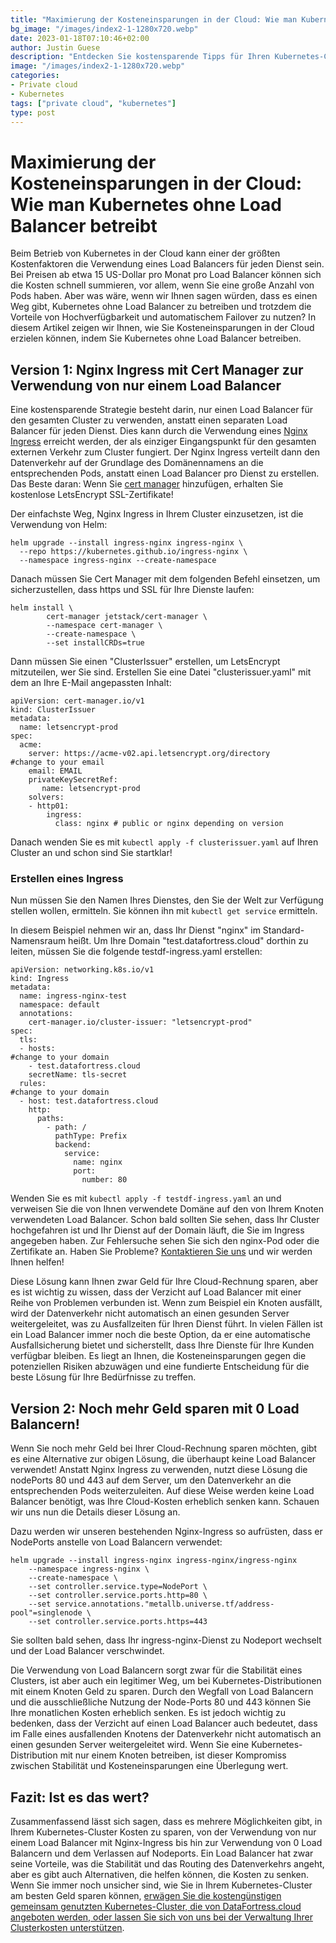 ```yaml
---
title: "Maximierung der Kosteneinsparungen in der Cloud: Wie man Kubernetes ohne Load Balancer betreibt"
bg_image: "/images/index2-1-1280x720.webp"
date: 2023-01-18T07:10:46+02:00
author: Justin Guese
description: "Entdecken Sie kostensparende Tipps für Ihren Kubernetes-Cluster, von der Verwendung eines Load Balancers bis hin zur völligen Abschaffung."
image: "/images/index2-1-1280x720.webp"
categories:
- Private cloud
- Kubernetes
tags: ["private cloud", "kubernetes"]
type: post
---
```


# Maximierung der Kosteneinsparungen in der Cloud: Wie man Kubernetes ohne Load Balancer betreibt
Beim Betrieb von Kubernetes in der Cloud kann einer der größten Kostenfaktoren die Verwendung eines Load Balancers für jeden Dienst sein. Bei Preisen ab etwa 15 US-Dollar pro Monat pro Load Balancer können sich die Kosten schnell summieren, vor allem, wenn Sie eine große Anzahl von Pods haben. Aber was wäre, wenn wir Ihnen sagen würden, dass es einen Weg gibt, Kubernetes ohne Load Balancer zu betreiben und trotzdem die Vorteile von Hochverfügbarkeit und automatischem Failover zu nutzen? In diesem Artikel zeigen wir Ihnen, wie Sie Kosteneinsparungen in der Cloud erzielen können, indem Sie Kubernetes ohne Load Balancer betreiben.

## Version 1: Nginx Ingress mit Cert Manager zur Verwendung von nur einem Load Balancer

Eine kostensparende Strategie besteht darin, nur einen Load Balancer für den gesamten Cluster zu verwenden, anstatt einen separaten Load Balancer für jeden Dienst. Dies kann durch die Verwendung eines [Nginx Ingress](https://kubernetes.github.io/ingress-nginx/) erreicht werden, der als einziger Eingangspunkt für den gesamten externen Verkehr zum Cluster fungiert. Der Nginx Ingress verteilt dann den Datenverkehr auf der Grundlage des Domänennamens an die entsprechenden Pods, anstatt einen Load Balancer pro Dienst zu erstellen.
Das Beste daran: Wenn Sie [cert manager](https://cert-manager.io/docs/installation/helm/) hinzufügen, erhalten Sie kostenlose LetsEncrypt SSL-Zertifikate!

Der einfachste Weg, Nginx Ingress in Ihrem Cluster einzusetzen, ist die Verwendung von Helm:

```
helm upgrade --install ingress-nginx ingress-nginx \
  --repo https://kubernetes.github.io/ingress-nginx \
  --namespace ingress-nginx --create-namespace
```

Danach müssen Sie Cert Manager mit dem folgenden Befehl einsetzen, um sicherzustellen, dass https und SSL für Ihre Dienste laufen:

```
helm install \
        cert-manager jetstack/cert-manager \
        --namespace cert-manager \
        --create-namespace \
        --set installCRDs=true
```

Dann müssen Sie einen "ClusterIssuer" erstellen, um LetsEncrypt mitzuteilen, wer Sie sind. Erstellen Sie eine Datei "clusterissuer.yaml" mit dem an Ihre E-Mail angepassten Inhalt:

```
apiVersion: cert-manager.io/v1
kind: ClusterIssuer
metadata:
  name: letsencrypt-prod
spec:
  acme:
    server: https://acme-v02.api.letsencrypt.org/directory
#change to your email
    email: EMAIL
    privateKeySecretRef:
       name: letsencrypt-prod
    solvers:
    - http01:
        ingress:
          class: nginx # public or nginx depending on version
```

Danach wenden Sie es mit `kubectl apply -f clusterissuer.yaml` auf Ihren Cluster an und schon sind Sie startklar!

### Erstellen eines Ingress

Nun müssen Sie den Namen Ihres Dienstes, den Sie der Welt zur Verfügung stellen wollen, ermitteln. Sie können ihn mit `kubectl get service` ermitteln.

In diesem Beispiel nehmen wir an, dass Ihr Dienst "nginx" im Standard-Namensraum heißt. Um Ihre Domain "test.datafortress.cloud" dorthin zu leiten, müssen Sie die folgende testdf-ingress.yaml erstellen:

```
apiVersion: networking.k8s.io/v1
kind: Ingress
metadata:
  name: ingress-nginx-test
  namespace: default
  annotations:
    cert-manager.io/cluster-issuer: "letsencrypt-prod"
spec:
  tls:
  - hosts:
#change to your domain
    - test.datafortress.cloud
    secretName: tls-secret
  rules:
#change to your domain
  - host: test.datafortress.cloud
    http:
      paths:
        - path: /
          pathType: Prefix
          backend:
            service:
              name: nginx
              port:
                number: 80
```

Wenden Sie es mit `kubectl apply -f testdf-ingress.yaml` an und verweisen Sie die von Ihnen verwendete Domäne auf den von Ihrem Knoten verwendeten Load Balancer. Schon bald sollten Sie sehen, dass Ihr Cluster hochgefahren ist und Ihr Dienst auf der Domain läuft, die Sie im Ingress angegeben haben. 
Zur Fehlersuche sehen Sie sich den nginx-Pod oder die Zertifikate an. 
Haben Sie Probleme? [Kontaktieren Sie uns](/de/contact) und wir werden Ihnen helfen!

Diese Lösung kann Ihnen zwar Geld für Ihre Cloud-Rechnung sparen, aber es ist wichtig zu wissen, dass der Verzicht auf Load Balancer mit einer Reihe von Problemen verbunden ist. Wenn zum Beispiel ein Knoten ausfällt, wird der Datenverkehr nicht automatisch an einen gesunden Server weitergeleitet, was zu Ausfallzeiten für Ihren Dienst führt. In vielen Fällen ist ein Load Balancer immer noch die beste Option, da er eine automatische Ausfallsicherung bietet und sicherstellt, dass Ihre Dienste für Ihre Kunden verfügbar bleiben. Es liegt an Ihnen, die Kosteneinsparungen gegen die potenziellen Risiken abzuwägen und eine fundierte Entscheidung für die beste Lösung für Ihre Bedürfnisse zu treffen.

## Version 2: Noch mehr Geld sparen mit 0 Load Balancern!

Wenn Sie noch mehr Geld bei Ihrer Cloud-Rechnung sparen möchten, gibt es eine Alternative zur obigen Lösung, die überhaupt keine Load Balancer verwendet! Anstatt Nginx Ingress zu verwenden, nutzt diese Lösung die nodePorts 80 und 443 auf dem Server, um den Datenverkehr an die entsprechenden Pods weiterzuleiten. Auf diese Weise werden keine Load Balancer benötigt, was Ihre Cloud-Kosten erheblich senken kann. Schauen wir uns nun die Details dieser Lösung an.

Dazu werden wir unseren bestehenden Nginx-Ingress so aufrüsten, dass er NodePorts anstelle von Load Balancern verwendet:

```
helm upgrade --install ingress-nginx ingress-nginx/ingress-nginx
    --namespace ingress-nginx \
    --create-namespace \
    --set controller.service.type=NodePort \
    --set controller.service.ports.http=80 \
    --set service.annotations."metallb.universe.tf/address-pool"=singlenode \
    --set controller.service.ports.https=443
```
Sie sollten bald sehen, dass Ihr ingress-nginx-Dienst zu Nodeport wechselt und der Load Balancer verschwindet. 

Die Verwendung von Load Balancern sorgt zwar für die Stabilität eines Clusters, ist aber auch ein legitimer Weg, um bei Kubernetes-Distributionen mit einem Knoten Geld zu sparen. Durch den Wegfall von Load Balancern und die ausschließliche Nutzung der Node-Ports 80 und 443 können Sie Ihre monatlichen Kosten erheblich senken. Es ist jedoch wichtig zu bedenken, dass der Verzicht auf einen Load Balancer auch bedeutet, dass im Falle eines ausfallenden Knotens der Datenverkehr nicht automatisch an einen gesunden Server weitergeleitet wird. Wenn Sie eine Kubernetes-Distribution mit nur einem Knoten betreiben, ist dieser Kompromiss zwischen Stabilität und Kosteneinsparungen eine Überlegung wert.

## Fazit: Ist es das wert?

Zusammenfassend lässt sich sagen, dass es mehrere Möglichkeiten gibt, in Ihrem Kubernetes-Cluster Kosten zu sparen, von der Verwendung von nur einem Load Balancer mit Nginx-Ingress bis hin zur Verwendung von 0 Load Balancern und dem Verlassen auf Nodeports. Ein Load Balancer hat zwar seine Vorteile, was die Stabilität und das Routing des Datenverkehrs angeht, aber es gibt auch Alternativen, die helfen können, die Kosten zu senken. Wenn Sie immer noch unsicher sind, wie Sie in Ihrem Kubernetes-Cluster am besten Geld sparen können, [erwägen Sie die kostengünstigen gemeinsam genutzten Kubernetes-Cluster, die von DataFortress.cloud angeboten werden, oder lassen Sie sich von uns bei der Verwaltung Ihrer Clusterkosten unterstützen](/de/contact).